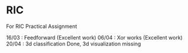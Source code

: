 # RIC
For RIC Practical Assignment


16/03 : Feedforward (Excellent work)
06/04 : Xor works (Excellent work)
20/04 : 3d classification Done, 3d visualization missing